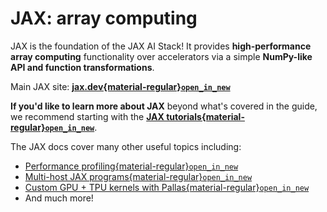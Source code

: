 # JAX: array computing

JAX is the foundation of the JAX AI Stack! It provides **high-performance array
computing** functionality over accelerators via a simple **NumPy-like API and
function transformations**.

Main JAX site: **[jax.dev{material-regular}`open_in_new`](https://jax.dev)**

**If you'd like to learn more about JAX** beyond what's covered in the
[](getting_started) guide, we recommend starting with the **[JAX
tutorials{material-regular}`open_in_new`](https://docs.jax.dev/en/latest/tutorials.html)**.

The JAX docs cover many other useful topics including:

* [Performance profiling{material-regular}`open_in_new`](https://docs.jax.dev/en/latest/profiling.html)
* [Multi-host JAX programs{material-regular}`open_in_new`](https://docs.jax.dev/en/latest/multi_process.html)
* [Custom GPU + TPU kernels with Pallas{material-regular}`open_in_new`](https://docs.jax.dev/en/latest/pallas/index.html)
* And much more!
